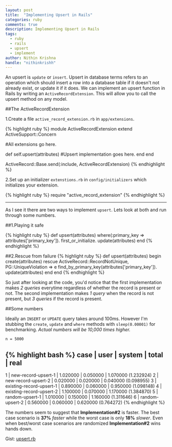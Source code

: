 ```yaml
---
layout: post
title:  "Implementing Upsert in Rails"
categories: ruby
comments: true
description: Implementing Upsert in Rails
tags:
  - ruby
  - rails
  - upsert
  - implement
author: Nithin Krishna
handle: "nithinkrishh"
---
```


An upsert is `update` or `insert`. Upsert in database terms refers to an operation which should insert a row into a database table if it doesn't not already exist, or update it if it does. We can implement an upsert function in Rails by writing an `ActiveRecordExtension`. This will allow you to call the upsert method on any model.

##The ActiveRecordExtension

1.Create a file `active_record_extension.rb` in `app/extensions`.

{% highlight ruby %}
module ActiveRecordExtension
  extend ActiveSupport::Concern

  #All extensions go here.

  def self.upsert(attributes)
    #Upsert implementation goes here.
  end
end

ActiveRecord::Base.send(:include, ActiveRecordExtension)
{% endhighlight %}

2.Set up an initializer `extenstions.rb` in `config/initializers` which initializes your extension.

{% highlight ruby %}
require "active_record_extension"
{% endhighlight %}

---

As I see it there are two ways to implement `upsert`. Lets look at both and run through some numbers.

##1.Playing it safe

{% highlight ruby %}
def upsert(attributes)
  where(:primary_key => attributes['primary_key']).
  first_or_initialize.
  update(attributes)
end
{% endhighlight %}

##2.Rescue from failure
{% highlight ruby %}
def upsert(attributes)
  begin
    create(attributes)
  rescue ActiveRecord::RecordNotUnique, PG::UniqueViolation => e
    find_by_primary_key(attributes['primary_key']).
    update(attributes)
  end
end
{% endhighlight %}

So just after looking at the code, you'd notice that the first implementation makes _2 queries_ everytime regardless of whether the record is present or not. The second implementation makes _1 query_ when the record is not present, but _3 queries_ if the record is present.

##Some numbers

Ideally an `INSERT` or `UPDATE` query takes around 100ms. However I'm stubbing the `create`, `update` and `where` methods with `sleep(0.00001)` for benchmarking. _Actual numbers will be 10,000 times higher._

`n = 5000`

{% highlight bash %}
case | user                      | system    | total     | real
------------------------------------------------------------------------------
  1  | new-record-upsert-1       | 1.020000  | 0.050000  | 1.070000 (1.232924)
  2  | new-record-upsert-2       | 0.020000  | 0.020000  | 0.040000 (0.098955)
  3  | existing-record-upsert-1  | 0.890000  | 0.060000  | 0.950000 (1.098148)
  4  | existing-record-upsert-2  | 1.100000  | 0.070000  | 1.170000 (1.384870)
  5  | random-upsert-1           | 1.010000  | 0.150000  | 1.160000 (1.311646)
  6  | random-upsert-2           | 0.560000  | 0.060000  | 0.620000 (0.764272)
{% endhighlight %}

The numbers seem to suggest that __Implementation#2__ is faster. The best case scenario is __37%__ _faster_ while the worst case is only __18%__ _slower_. Even when best/worst case scenarios are randomized __Implementation#2__ wins hands down.

Gist: [upsert.rb](https://gist.github.com/nithinkrishna/549fa9d7213485cad392)
